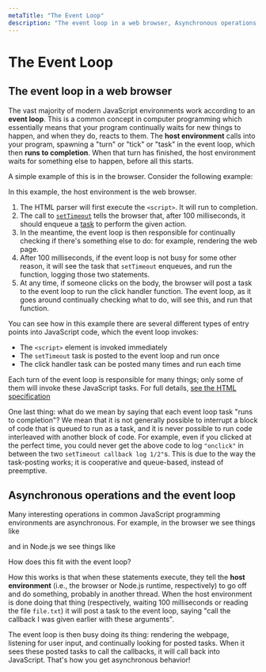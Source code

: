 ```yaml
---
metaTitle: "The Event Loop"
description: "The event loop in a web browser, Asynchronous operations and the event loop"
---
```


# The Event Loop



## The event loop in a web browser


The vast majority of modern JavaScript environments work according to an **event loop**. This is a common concept in computer programming which essentially means that your program continually waits for new things to happen, and when they do, reacts to them. The **host environment** calls into your program, spawning a "turn" or "tick" or "task" in the event loop, which then **runs to completion**. When that turn has finished, the host environment waits for something else to happen, before all this starts.

A simple example of this is in the browser. Consider the following example:

In this example, the host environment is the web browser.

1. The HTML parser will first execute the `<script>`. It will run to completion.
1. The call to [`setTimeout`](https://html.spec.whatwg.org/multipage/webappapis.html#dom-settimeout) tells the browser that, after 100 milliseconds, it should enqueue a [task](https://html.spec.whatwg.org/multipage/webappapis.html#concept-task) to perform the given action.
1. In the meantime, the event loop is then responsible for continually checking if there's something else to do: for example, rendering the web page.
1. After 100 milliseconds, if the event loop is not busy for some other reason, it will see the task that `setTimeout` enqueues, and run the function, logging those two statements.
1. At any time, if someone clicks on the body, the browser will post a task to the event loop to run the click handler function. The event loop, as it goes around continually checking what to do, will see this, and run that function.

You can see how in this example there are several different types of entry points into JavaScript code, which the event loop invokes:

- The `<script>` element is invoked immediately
- The `setTimeout` task is posted to the event loop and run once
- The click handler task can be posted many times and run each time

Each turn of the event loop is responsible for many things; only some of them will invoke these JavaScript tasks. For full details, [see the HTML specification](https://html.spec.whatwg.org/multipage/webappapis.html#event-loop-processing-model)

One last thing: what do we mean by saying that each event loop task "runs to completion"? We mean that it is not generally possible to interrupt a block of code that is queued to run as a task, and it is never possible to run code interleaved with another block of code. For example, even if you clicked at the perfect time, you could never get the above code to log `"onclick"` in between the two `setTimeout callback log 1/2"`s. This is due to the way the task-posting works; it is cooperative and queue-based, instead of preemptive.



## Asynchronous operations and the event loop


Many interesting operations in common JavaScript programming environments are asynchronous. For example, in the browser we see things like

and in Node.js we see things like

How does this fit with the event loop?

How this works is that when these statements execute, they tell the **host environment** (i.e., the browser or Node.js runtime, respectively) to go off and do something, probably in another thread. When the host environment is done doing that thing (respectively, waiting 100 milliseconds or reading the file `file.txt`) it will post a task to the event loop, saying "call the callback I was given earlier with these arguments".

The event loop is then busy doing its thing: rendering the webpage, listening for user input, and continually looking for posted tasks. When it sees these posted tasks to call the callbacks, it will call back into JavaScript. That's how you get asynchronous behavior!

